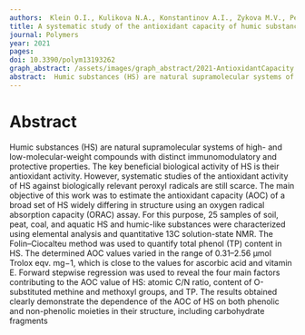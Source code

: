 ```yaml
---
authors:  Klein O.I., Kulikova N.A., Konstantinov A.I., Zykova M.V., Perminova I.V.
title: A systematic study of the antioxidant capacity of humic substances against peroxyl radicals:\ relation to structure
journal: Polymers
year: 2021
pages:  
doi: 10.3390/polym13193262
graph_abstract: /assets/images/graph_abstract/2021-AntioxidantCapacity.webp
abstract:  Humic substances (HS) are natural supramolecular systems of high- and low-molecular-weight compounds with distinct immunomodulatory and protective properties. The key beneficial biological activity of HS is their antioxidant activity. However, systematic studies of the antioxidant activity of HS against biologically relevant peroxyl radicals are still scarce. The main objective of this work was to estimate the antioxidant capacity (AOC) of a broad set of HS widely differing in structure using an oxygen radical absorption capacity (ORAC) assay. For this purpose, 25 samples of soil, peat, coal, and aquatic HS and humic-like substances were characterized using elemental analysis and quantitative 13C solution-state NMR. The Folin–Ciocalteu method was used to quantify total phenol (TP) content in HS. The determined AOC values varied in the range of 0.31–2.56 μmol Trolox eqv. mg−1, which is close to the values for ascorbic acid and vitamin E. Forward stepwise regression was used to reveal the four main factors contributing to the AOC value of HS:\ atomic C/N ratio, content of O-substituted methine and methoxyl groups, and TP. The results obtained clearly demonstrate the dependence of the AOC of HS on both phenolic and non-phenolic moieties in their structure, including carbohydrate fragments
---
```



# Abstract

Humic substances (HS) are natural supramolecular systems of high- and low-molecular-weight compounds with distinct immunomodulatory and protective properties. The key beneficial biological activity of HS is their antioxidant activity. However, systematic studies of the antioxidant activity of HS against biologically relevant peroxyl radicals are still scarce. The main objective of this work was to estimate the antioxidant capacity (AOC) of a broad set of HS widely differing in structure using an oxygen radical absorption capacity (ORAC) assay. For this purpose, 25 samples of soil, peat, coal, and aquatic HS and humic-like substances were characterized using elemental analysis and quantitative 13C solution-state NMR. The Folin–Ciocalteu method was used to quantify total phenol (TP) content in HS. The determined AOC values varied in the range of 0.31–2.56 μmol Trolox eqv. mg−1, which is close to the values for ascorbic acid and vitamin E. Forward stepwise regression was used to reveal the four main factors contributing to the AOC value of HS: atomic C/N ratio, content of O-substituted methine and methoxyl groups, and TP. The results obtained clearly demonstrate the dependence of the AOC of HS on both phenolic and non-phenolic moieties in their structure, including carbohydrate fragments
